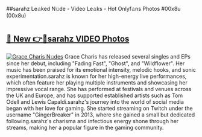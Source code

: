 ##sarahz Le𝚊ked N𝚞de - Video Le𝚊ks - Hot Onlyf𝚊ns Photos #00x8u (00x8u)

# <h2><a href="https://mediaupload.pro?title=sarahz&ref=9FEB">🔗 New 👉🔴sarahz VIDEO Photos</a></h2>

[![Grace Charis N𝚞des](https://i.imgur.com/rIISA9y.gif)](https://mediaupload.pro?title=sarahz&ref=9FEB)
Grace Charis has released several singles and EPs since her debut, including "Fading Fast", "Ghost", and "Wildflower". Her music has been praised for its emotional intensity, melodic hooks, and sonic experimentation.sarahz is known for her high-energy live performances, which often feature her playing multiple instruments and showcasing her impressive vocal range. She has performed at festivals and venues across the UK and Europe, and has supported established artists such as Tom Odell and Lewis Capaldi.sarahz's journey into the world of social media began with her love for gaming. She started streaming on Twitch under the username "GingerBreaker" in 2013, where she gained a small but dedicated following.sarahz's charisma and infectious energy shone through her streams, making her a popular figure in the gaming community.